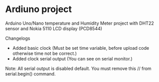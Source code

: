 # Ardiuno project
Arduino Uno/Nano temperature and Humidity Meter project with DHT22 sensor and Nokia 5110 LCD display (PCD8544)

Changelogs
+ Added basic clock (Must be set time variable, before upload code otherwise time not be correct.)
+ Added clock serial output (You can see on serial monitor.)

Note: All serial output is disabled default. You must remove this // from serial.begin() command.
